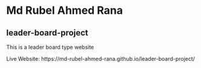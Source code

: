 # Md Rubel Ahmed Rana
## leader-board-project
<p>This is a leader board type website</p>
Live Website: https://md-rubel-ahmed-rana.github.io/leader-board-project/
